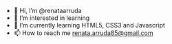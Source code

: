 - 👋 Hi, I’m @renataarruda
- 👀 I’m interested in learning
- 🌱 I’m currently learning HTML5, CSS3 and Javascript
- 📫 How to reach me renata.arruda85@gmail.com

<!---
renataarruda/renataarruda is a ✨ special ✨ repository because its `README.md` (this file) appears on your GitHub profile.
You can click the Preview link to take a look at your changes.
--->
